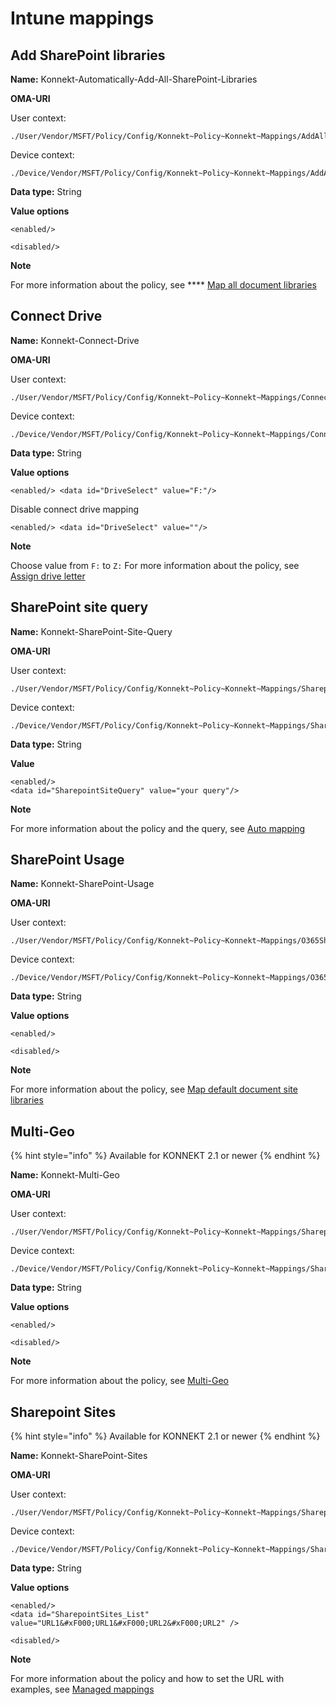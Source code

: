 # Intune mappings

## Add SharePoint libraries

**Name:** Konnekt-Automatically-Add-All-SharePoint-Libraries

**OMA-URI**

User context:

```
./User/Vendor/MSFT/Policy/Config/Konnekt~Policy~Konnekt~Mappings/AddAllSharepointLibraries
```

Device context:

```
./Device/Vendor/MSFT/Policy/Config/Konnekt~Policy~Konnekt~Mappings/AddAllSharepointLibraries
```

**Data type:** String

**Value options**

```
<enabled/>
```

```
<disabled/>
```

**Note**

For more information about the policy, see **** [Map all document libraries](../../mappings/auto-mapping.md#map-all-document-libraries)

## Connect Drive

**Name:** Konnekt-Connect-Drive

**OMA-URI**

User context:

```
./User/Vendor/MSFT/Policy/Config/Konnekt~Policy~Konnekt~Mappings/ConnectDrive
```

Device context:

```
./Device/Vendor/MSFT/Policy/Config/Konnekt~Policy~Konnekt~Mappings/ConnectDrive
```

**Data type:** String

**Value options**

```
<enabled/> <data id="DriveSelect" value="F:"/>
```

Disable connect drive mapping

```
<enabled/> <data id="DriveSelect" value=""/>
```

**Note**

Choose value from `F:` to `Z:` For more information about the policy, see [Assign drive letter](../../mappings/assign-drive-letters.md)

## SharePoint site query

**Name:** Konnekt-SharePoint-Site-Query

**OMA-URI**

User context:

```
./User/Vendor/MSFT/Policy/Config/Konnekt~Policy~Konnekt~Mappings/SharepointSiteQuery
```

Device context:

```
./Device/Vendor/MSFT/Policy/Config/Konnekt~Policy~Konnekt~Mappings/SharepointSiteQuery
```

**Data type:** String

**Value**&#x20;

```
<enabled/>
<data id="SharepointSiteQuery" value="your query"/>
```

**Note**

For more information about the policy and the query, see [Auto mapping](../../mappings/auto-mapping.md#1.-site-scope)

## SharePoint Usage

**Name:** Konnekt-SharePoint-Usage

**OMA-URI**

User context:

```
./User/Vendor/MSFT/Policy/Config/Konnekt~Policy~Konnekt~Mappings/O365SharepointUsage
```

Device context:

```
./Device/Vendor/MSFT/Policy/Config/Konnekt~Policy~Konnekt~Mappings/O365SharepointUsage
```

**Data type:** String

**Value options**

```
<enabled/>
```

```
<disabled/>
```

**Note**

For more information about the policy, see [Map default document site libraries](../../mappings/auto-mapping.md#map-default-document-site-libraries)

## Multi-Geo

{% hint style="info" %}
Available for KONNEKT 2.1 or newer
{% endhint %}

**Name:** Konnekt-Multi-Geo

**OMA-URI**

User context:

```
./User/Vendor/MSFT/Policy/Config/Konnekt~Policy~Konnekt~Mappings/SharepointMultiGeo
```

Device context:

```
./Device/Vendor/MSFT/Policy/Config/Konnekt~Policy~Konnekt~Mappings/SharepointMultiGeo
```

**Data type:** String

**Value options**

```
<enabled/>
```

```
<disabled/>
```

**Note**

For more information about the policy, see [Multi-Geo](../../mappings/multi-geo.md)

## Sharepoint Sites

{% hint style="info" %}
Available for KONNEKT 2.1 or newer
{% endhint %}

**Name:** Konnekt-SharePoint-Sites

**OMA-URI**

User context:

```
./User/Vendor/MSFT/Policy/Config/Konnekt~Policy~Konnekt~Mappings/SharepointSites
```

Device context:

```
./Device/Vendor/MSFT/Policy/Config/Konnekt~Policy~Konnekt~Mappings/SharepointSites
```

**Data type:** String

**Value options**

```
<enabled/>
<data id="SharepointSites_List" value="URL1&#xF000;URL1&#xF000;URL2&#xF000;URL2" />
```

```
<disabled/>
```

**Note**

For more information about the policy and how to set the URL with examples, see [Managed mappings](../../mappings/administrative-mappings.md)
